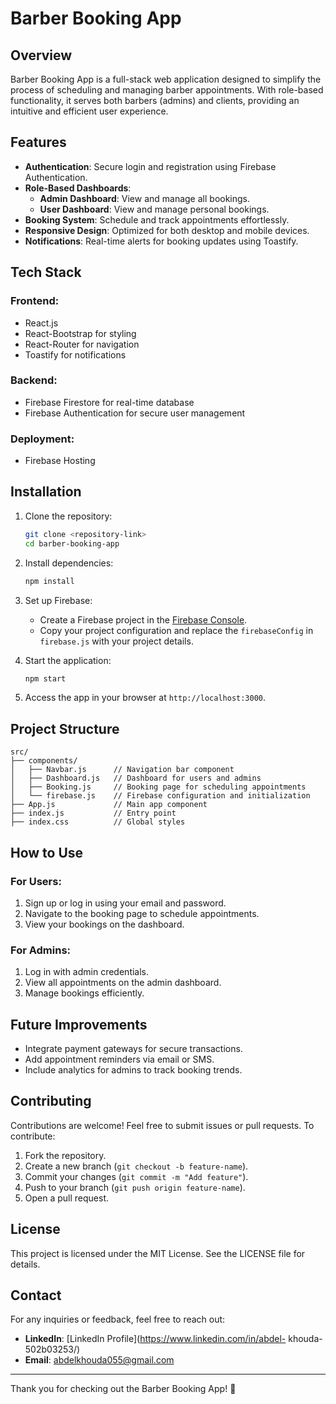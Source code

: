 # Barber Booking App

## Overview
Barber Booking App is a full-stack web application designed to simplify the process of scheduling and managing barber appointments. With role-based functionality, it serves both barbers (admins) and clients, providing an intuitive and efficient user experience.

## Features
- **Authentication**: Secure login and registration using Firebase Authentication.
- **Role-Based Dashboards**:
  - **Admin Dashboard**: View and manage all bookings.
  - **User Dashboard**: View and manage personal bookings.
- **Booking System**: Schedule and track appointments effortlessly.
- **Responsive Design**: Optimized for both desktop and mobile devices.
- **Notifications**: Real-time alerts for booking updates using Toastify.

## Tech Stack
### Frontend:
- React.js  
- React-Bootstrap for styling  
- React-Router for navigation  
- Toastify for notifications  

### Backend:
- Firebase Firestore for real-time database  
- Firebase Authentication for secure user management  

### Deployment:
- Firebase Hosting  

## Installation
1. Clone the repository:
   ```bash
   git clone <repository-link>
   cd barber-booking-app
   ```

2. Install dependencies:
   ```bash
   npm install
   ```

3. Set up Firebase:
   - Create a Firebase project in the [Firebase Console](https://console.firebase.google.com/).
   - Copy your project configuration and replace the `firebaseConfig` in `firebase.js` with your project details.

4. Start the application:
   ```bash
   npm start
   ```

5. Access the app in your browser at `http://localhost:3000`.

## Project Structure
```
src/
├── components/
│   ├── Navbar.js      // Navigation bar component
│   ├── Dashboard.js   // Dashboard for users and admins
│   ├── Booking.js     // Booking page for scheduling appointments
│   └── firebase.js    // Firebase configuration and initialization
├── App.js             // Main app component
├── index.js           // Entry point
├── index.css          // Global styles
```

## How to Use
### For Users:
1. Sign up or log in using your email and password.
2. Navigate to the booking page to schedule appointments.
3. View your bookings on the dashboard.

### For Admins:
1. Log in with admin credentials.
2. View all appointments on the admin dashboard.
3. Manage bookings efficiently.

## Future Improvements
- Integrate payment gateways for secure transactions.
- Add appointment reminders via email or SMS.
- Include analytics for admins to track booking trends.

## Contributing
Contributions are welcome! Feel free to submit issues or pull requests. To contribute:
1. Fork the repository.
2. Create a new branch (`git checkout -b feature-name`).
3. Commit your changes (`git commit -m "Add feature"`).
4. Push to your branch (`git push origin feature-name`).
5. Open a pull request.

## License
This project is licensed under the MIT License. See the LICENSE file for details.

## Contact
For any inquiries or feedback, feel free to reach out:
- **LinkedIn**: [LinkedIn Profile](https://www.linkedin.com/in/abdel-
khouda-502b03253/)
- **Email**: [abdelkhouda055@gmail.com](mailto:abdelkhouda055@gmail.com)

---

Thank you for checking out the Barber Booking App! 🚀
